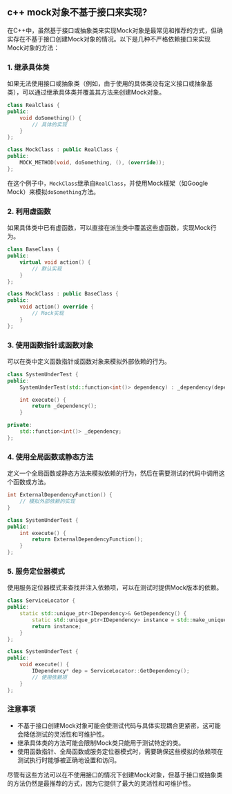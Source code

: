 


## c++ mock对象不基于接口来实现?

在C++中，虽然基于接口或抽象类来实现Mock对象是最常见和推荐的方式，但确实存在不基于接口创建Mock对象的情况。以下是几种不严格依赖接口来实现Mock对象的方法：

### 1. 继承具体类

如果无法使用接口或抽象类（例如，由于使用的具体类没有定义接口或抽象基类），可以通过继承具体类并覆盖其方法来创建Mock对象。

```cpp
class RealClass {
public:
    void doSomething() {
        // 具体的实现
    }
};

class MockClass : public RealClass {
public:
    MOCK_METHOD(void, doSomething, (), (override));
};
```

在这个例子中，`MockClass`继承自`RealClass`，并使用Mock框架（如Google Mock）来模拟`doSomething`方法。

### 2. 利用虚函数

如果具体类中已有虚函数，可以直接在派生类中覆盖这些虚函数，实现Mock行为。

```cpp
class BaseClass {
public:
    virtual void action() {
        // 默认实现
    }
};

class MockClass : public BaseClass {
public:
    void action() override {
        // Mock实现
    }
};
```

### 3. 使用函数指针或函数对象

可以在类中定义函数指针或函数对象来模拟外部依赖的行为。

```cpp
class SystemUnderTest {
public:
    SystemUnderTest(std::function<int()> dependency) : _dependency(dependency) {}

    int execute() {
        return _dependency();
    }

private:
    std::function<int()> _dependency;
};
```

### 4. 使用全局函数或静态方法

定义一个全局函数或静态方法来模拟依赖的行为，然后在需要测试的代码中调用这个函数或方法。

```cpp
int ExternalDependencyFunction() {
    // 模拟外部依赖的实现
}

class SystemUnderTest {
public:
    int execute() {
        return ExternalDependencyFunction();
    }
};
```

### 5. 服务定位器模式

使用服务定位器模式来查找并注入依赖项，可以在测试时提供Mock版本的依赖。

```cpp
class ServiceLocator {
public:
    static std::unique_ptr<IDependency>& GetDependency() {
        static std::unique_ptr<IDependency> instance = std::make_unique<MockDependency>();
        return instance;
    }
};

class SystemUnderTest {
public:
    void execute() {
        IDependency* dep = ServiceLocator::GetDependency();
        // 使用依赖项
    }
};
```

### 注意事项

- 不基于接口创建Mock对象可能会使测试代码与具体实现耦合更紧密，这可能会降低测试的灵活性和可维护性。
- 继承具体类的方法可能会限制Mock类只能用于测试特定的类。
- 使用函数指针、全局函数或服务定位器模式时，需要确保这些模拟的依赖项在测试执行时能够被正确地设置和访问。

尽管有这些方法可以在不使用接口的情况下创建Mock对象，但基于接口或抽象类的方法仍然是最推荐的方式，因为它提供了最大的灵活性和可维护性。
